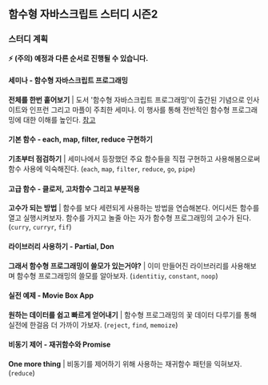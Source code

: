 ## 함수형 자바스크립트 스터디 시즌2

### 스터디 계획
__⚡️ (주의) 예정과 다른 순서로 진행될 수 있습니다.__

#### 세미나 - 함수형 자바스크립트 프로그래밍
__전체를 한번 훝어보기__ | 
도서 '함수형 자바스크립트 프로그래밍'이 출간된 기념으로 인사이트와 인프런 그리고 마플이 주최한 세미나. 이 행사를 통해 전반적인 함수형 프로그래밍에 대한 이해를 높인다. [참고](https://onoffmix.com/event/121596)

#### 기본 함수 - each, map, filter, reduce 구현하기
__기초부터 점검하기__ |
세미나에서 등장했던 주요 함수들을 직접 구현하고 사용해봄으로써 함수 사용에 익숙해진다. (`each`, `map`, `filter`, `reduce`, `go`, `pipe`)

#### 고급 함수 - 클로저, 고차함수 그리고 부분적용
__고수가 되는 방법__ | 
함수를 보다 세련되게 사용하는 방법을 연습해본다. 어디서든 함수를 열고 실행시켜보자. 함수를 가지고 놀줄 아는 자가 함수형 프로그래밍의 고수가 된다. (`curry`, `curryr`, `fif`)

#### 라이브러리 사용하기 - Partial, Don
__그래서 함수형 프로그래밍이 쓸모가 있는거야?__ | 
이미 만들어진 라이브러리를 사용해보며 함수형 프로그래밍의 쓸모를 알아보자. (`identitiy`, `constant`, `noop`)

#### 실전 예제 - Movie Box App
__원하는 데이터를 쉽고 빠르게 얻어내기__ |
함수형 프로그래밍의 꽃 데이터 다루기를 통해 실전에 한걸음 더 가까이 가보자. (`reject`, `find`, `memoize`)

#### 비동기 제어 - 재귀함수와 Promise
__One more thing__ |
비동기를 제어하기 위해 사용하는 재귀함수 패턴을 익혀보자. (`reduce`)